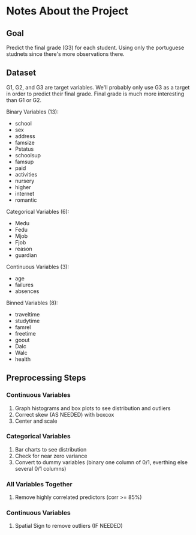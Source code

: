 # Notes About the Project

## Goal

Predict the final grade (G3) for each student. Using only the portuguese studnets since there's more observations there. 

## Dataset

G1, G2, and G3 are target variables. We'll probably only use G3 as a target in order to predict their final grade. Final grade is much more interesting than G1 or G2. 

Binary Variables (13):

* school
* sex
* address
* famsize
* Pstatus
* schoolsup
* famsup
* paid
* activities
* nursery
* higher
* internet
* romantic

Categorical Variables (6):

* Medu
* Fedu
* Mjob
* Fjob
* reason
* guardian

Continuous Variables (3):
* age
* failures
* absences

Binned Variables (8):
* traveltime
* studytime
* famrel
* freetime
* goout
* Dalc
* Walc
* health

## Preprocessing Steps

### Continuous Variables
1. Graph histograms and box plots to see distribution and outliers
2. Correct skew (AS NEEDED) with boxcox
3. Center and scale

### Categorical Variables
1. Bar charts to see distribution
2. Check for near zero variance
3. Convert to dummy variables (binary one column of 0/1, everthing else several 0/1 columns)

### All Variables Together
1. Remove highly correlated predictors (corr >= 85%)

### Continuous Variables
1. Spatial Sign to remove outliers (IF NEEDED)
